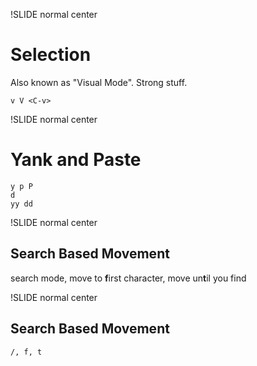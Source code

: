 !SLIDE normal center
# Selection

Also known as "Visual Mode". Strong stuff.

    v V <C-v>

!SLIDE normal center
# Yank and Paste

    y p P
    d 
    yy dd


!SLIDE normal center
## Search Based Movement

search mode, move to **f**irst character, move un**t**il you find

!SLIDE normal center
## Search Based Movement

    /, f, t


